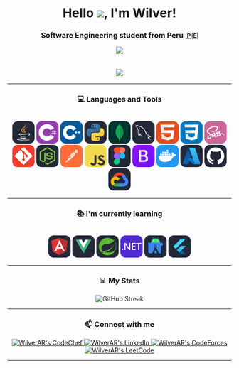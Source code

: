 <h1 align="center">Hello <img src="https://media.giphy.com/media/hvRJCLFzcasrR4ia7z/giphy.gif" width="35">, I'm Wilver!</h1>
<h3 align="center">Software Engineering student from Peru 🇵🇪</h3>
<p align="center">
    <img src="https://readme-typing-svg.herokuapp.com?font=Arial&color=ffffff&size=22&center=true&vCenter=true&width=500&height=20&lines=Software+Engineering+student+from+Peru+%F0%9F%87%B5%F0%9F%87%AA">
</p>




<br>

<div id="header" align="center">
  <img src="https://media.giphy.com/media/26tn33aiTi1jkl6H6/giphy.gif" width="250"/>
</div>

<hr>

<div align="center">
  <h3>💻 Languages and Tools</h3>
  <br>
  <div>
    <img src="https://github.com/tandpfun/skill-icons/blob/main/icons/Java-Dark.svg" title="Java" alt="Java" width="50" height="50">
    <img src="https://github.com/tandpfun/skill-icons/blob/main/icons/CS.svg" title="CSharp" alt="CSharp" width="50" height="50">
    <img src="https://github.com/tandpfun/skill-icons/blob/main/icons/CPP.svg" title="C++" alt="C++" width="50" height="50">
    <img src="https://github.com/tandpfun/skill-icons/blob/main/icons/Python-Dark.svg" title="Python" alt="Python" width="50" height="50">
    <img src="https://github.com/tandpfun/skill-icons/blob/main/icons/MongoDB.svg" title="MongoDB" alt="MongoDB" width="50" height="50">
    <img src="https://github.com/tandpfun/skill-icons/blob/main/icons/MySQL-Dark.svg" title="MySQL" alt="MySQL" width="50" height="50">
    <img src="https://github.com/tandpfun/skill-icons/blob/main/icons/HTML.svg" title="HTML5" alt="HTML5" width="50" height="50">
    <img src="https://github.com/tandpfun/skill-icons/blob/main/icons/CSS.svg" title="CSS" alt="CSS" width="50" height="50">
    <img src="https://github.com/tandpfun/skill-icons/blob/main/icons/Sass.svg" title="Sass" alt="Sass" width="50" height="50">
    <img src="https://github.com/tandpfun/skill-icons/blob/main/icons/Git.svg" title="Git" alt="Git" width="50" height="50">
    <img src="https://github.com/tandpfun/skill-icons/blob/main/icons/NodeJS-Dark.svg" title="NodeJS" alt="NodeJS" width="50" height="50">
    <img src="https://github.com/tandpfun/skill-icons/blob/main/icons/Postman.svg" title="Postman" alt="Postman" width="50" height="50">
    <img src="https://github.com/tandpfun/skill-icons/blob/main/icons/JavaScript.svg" title="JavaScript" alt="JavaScript" width="50" height="50">
    <img src="https://github.com/tandpfun/skill-icons/blob/main/icons/Figma-Dark.svg" title="Figma" alt="Figma" width="50" height="50">
    <img src="https://github.com/tandpfun/skill-icons/blob/main/icons/Bootstrap.svg" title="Figma" alt="Figma" width="50" height="50">
    <img src="https://github.com/tandpfun/skill-icons/blob/main/icons/Docker.svg" title="Docker" alt="Dodcker" width="50" height="50">
    <img src="https://github.com/tandpfun/skill-icons/blob/main/icons/Azure-Dark.svg" title="Azure" alt="Azure" width="50" height="50">
    <img src="https://github.com/tandpfun/skill-icons/blob/main/icons/Github-Dark.svg" title="Github" alt="Github" width="50" height="50">
    <img src="https://github.com/tandpfun/skill-icons/blob/main/icons/GCP-Dark.svg" title="Google Cloud Platform" alt="Google Cloud Platform" width="50" height="50">
  </div>
</div>

<hr>

<div align="center">
  <h3>📚 I'm currently learning</h3>
  <br>
  <div>
    <img src="https://github.com/tandpfun/skill-icons/blob/main/icons/Angular-Dark.svg" title="AngularTS" alt="AngularTS" width="50" height="50">
    <img src="https://github.com/tandpfun/skill-icons/blob/main/icons/VueJS-Dark.svg" title="VueJS" alt="VueJS" width="50" height="50">
    <img src="https://github.com/tandpfun/skill-icons/blob/main/icons/Spring-Dark.svg" title="SpringBoot" alt="SpringBoot" width="50" height="50">
    <img src="https://github.com/tandpfun/skill-icons/blob/main/icons/DotNet.svg" title=".Net" alt=".Net" width="50" height="50">
    <img src="https://github.com/tandpfun/skill-icons/blob/main/icons/AndroidStudio-Dark.svg" title="Android Studio" alt="Android Studio" width="50" height="50">
    <img src="https://github.com/tandpfun/skill-icons/blob/main/icons/Flutter-Dark.svg" title="Flutter" alt="Flutter" width="50" height="50">
  </div>
</div>

<hr>


<div align="center">
  <h3>📊 My Stats</h3>
  <img src="http://github-readme-streak-stats.herokuapp.com?user=WilverAR&theme=gotham&hide_border=true&border_radius=2&card_width=1000" alt="GitHub Streak"/>
  <!-- 
  <hr>
  <img src="https://github-readme-stats.vercel.app/api?username=WilverAR&show_icons=true&theme=merko" alt="GitHub Stats"/>
  <hr>
  <img src="https://github-readme-stats.vercel.app/api/top-langs/?username=WilverAR&layout=donut&theme=merko" alt="Most Used Languages"/>
  -->
</div>

<hr>

<div align="center">
  <h3>📫 Connect with me</h3>
  <a href="https://www.codechef.com/users/wilverar_20" alt="CodeChef" target="_blank">
    <img src="https://img.shields.io/badge/CodeChef-%23B92B27?style=for-the-badge&logo=codechef&logoColor=white" alt="WilverAR's CodeChef" style="max-width: 100%;">
  </a>
  <a href="https://linkedin.com/in/wilver-arana-r-492a79225" alt="LinkedIn" target="_blank">
    <img src="https://img.shields.io/badge/LinkedIn-darkblue?style=for-the-badge&logo=linkedin&logoColor=white" alt="WilverAR's LinkedIn" style="max-width: 100%;">
  </a>
  <a href="https://codeforces.com/profile/Wilver_A.R." alt="CodeForces" target="_blank">
    <img src="https://img.shields.io/badge/Codeforces-green?style=for-the-badge&logo=codeforces&logoColor=white" alt="WilverAR's CodeForces" style="max-width: 100%;">
  </a>
  <a href="https://leetcode.com/WilverAR/" alt="LeetCode" target="_blank">
    <img src="https://img.shields.io/badge/LeetCode-FFA116?style=for-the-badge&logo=leetcode&logoColor=white" alt="WilverAR's LeetCode" style="max-width: 100%;">
  </a>
</div>
    
<hr>
